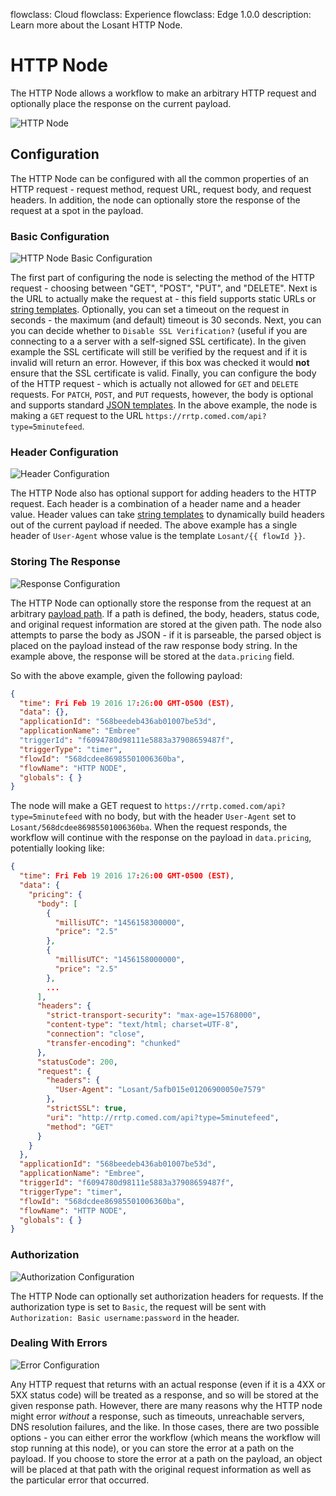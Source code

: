flowclass: Cloud
flowclass: Experience
flowclass: Edge 1.0.0
description: Learn more about the Losant HTTP Node.

# HTTP Node

The HTTP Node allows a workflow to make an arbitrary HTTP request and optionally place the response on the current payload.

![HTTP Node](/images/workflows/data/http-node.png "HTTP Node")

## Configuration

The HTTP Node can be configured with all the common properties of an HTTP request - request method, request URL, request body, and request headers. In addition, the node can optionally store the response of the request at a spot in the payload.

### Basic Configuration

![HTTP Node Basic Configuration](/images/workflows/data/http-node-basic-configuration.png "HTTP Node Basic Configuration")

The first part of configuring the node is selecting the method of the HTTP request - choosing between "GET", "POST", "PUT", and "DELETE". Next is the URL to actually make the request at - this field supports static URLs or [string templates](/workflows/accessing-payload-data/#string-templates). Optionally, you can set a timeout on the request in seconds - the maximum (and default) timeout is 30 seconds. Next, you can you can decide whether to `Disable SSL Verification?` (useful if you are connecting to a a server with a self-signed SSL certificate). In the given example the SSL certificate will still be verified by the request and if it is invalid will return an error. However, if this box was checked it would **not** ensure that the SSL certificate is valid. Finally, you can configure the body of the HTTP request - which is actually not allowed for `GET` and `DELETE` requests. For `PATCH`, `POST`, and `PUT` requests, however, the body is optional and supports standard [JSON templates](/workflows/accessing-payload-data/#json-templates). In the above example, the node is making a `GET` request to the URL `https://rrtp.comed.com/api?type=5minutefeed`.

### Header Configuration

![Header Configuration](/images/workflows/data/http-node-header-configuration.png "Header Configuration")

The HTTP Node also has optional support for adding headers to the HTTP request. Each header is a combination of a header name and a header value. Header values can take [string templates](/workflows/accessing-payload-data/#string-templates) to dynamically build headers out of the current payload if needed. The above example has a single header of `User-Agent` whose value is the template `Losant/{{ flowId }}`.

### Storing The Response

![Response Configuration](/images/workflows/data/http-node-response-configuration.png "Response Configuration")

The HTTP Node can optionally store the response from the request at an arbitrary [payload path](/workflows/accessing-payload-data/#payload-paths). If a path is defined, the body, headers, status code, and original request information are stored at the given path. The node also attempts to parse the body as JSON - if it is parseable, the parsed object is placed on the payload instead of the raw response body string. In the example above, the response will be stored at the `data.pricing` field.

So with the above example, given the following payload:

```json
{
  "time": Fri Feb 19 2016 17:26:00 GMT-0500 (EST),
  "data": {},
  "applicationId": "568beedeb436ab01007be53d",
  "applicationName": "Embree"
  "triggerId": "f6094780d98111e5883a37908659487f",
  "triggerType": "timer",
  "flowId": "568dcdee86985501006360ba",
  "flowName": "HTTP NODE",
  "globals": { }
}
```

The node will make a GET request to `https://rrtp.comed.com/api?type=5minutefeed` with no body, but with the header `User-Agent` set to `Losant/568dcdee86985501006360ba`. When the request responds, the workflow will continue with the response on the payload in `data.pricing`, potentially looking like:

```json
{
  "time": Fri Feb 19 2016 17:26:00 GMT-0500 (EST),
  "data": {
    "pricing": {
      "body": [
        {
          "millisUTC": "1456158300000",
          "price": "2.5"
        },
        {
          "millisUTC": "1456158000000",
          "price": "2.5"
        },
        ...
      ],
      "headers": {
        "strict-transport-security": "max-age=15768000",
        "content-type": "text/html; charset=UTF-8",
        "connection": "close",
        "transfer-encoding": "chunked"
      },
      "statusCode": 200,
      "request": {
        "headers": {
          "User-Agent": "Losant/5afb015e01206900050e7579"
        },
        "strictSSL": true,
        "uri": "http://rrtp.comed.com/api?type=5minutefeed",
        "method": "GET"
      }
    }
  },
  "applicationId": "568beedeb436ab01007be53d",
  "applicationName": "Embree",
  "triggerId": "f6094780d98111e5883a37908659487f",
  "triggerType": "timer",
  "flowId": "568dcdee86985501006360ba",
  "flowName": "HTTP NODE",
  "globals": { }
}
```

### Authorization

![Authorization Configuration](/images/workflows/data/http-node-authorization-configuration.png "Authorization Configuration")

The HTTP Node can optionally set authorization headers for requests. If the authorization type is set to `Basic`, the request will be sent with `Authorization: Basic username:password` in the header.

### Dealing With Errors

![Error Configuration](/images/workflows/data/http-node-error-configuration.png "Error Configuration")

Any HTTP request that returns with an actual response (even if it is a 4XX or 5XX status code) will be treated as a response, and so will be stored at the given response path. However, there are many reasons why the HTTP node might error *without* a response, such as timeouts, unreachable servers, DNS resolution failures, and the like. In those cases, there are two possible options - you can either error the workflow (which means the workflow will stop running at this node), or you can store the error at a path on the payload. If you choose to store the error at a path on the payload, an object will be placed at that path with the original request information as well as the particular error that occurred.